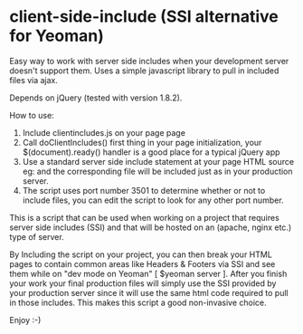 client-side-include (SSI alternative for Yeoman)
===================

Easy way to work with server side includes when your development server doesn't support them.  Uses a simple javascript library to pull in included files via ajax.

Depends on jQuery (tested with version 1.8.2).

How to use:
  1. Include clientincludes.js on your page page
  2. Call doClientIncludes() first thing in your page initialization, your $(document).ready() handler is a good place for a typical jQuery app
  3. Use a standard server side include statement at your page HTML source eg: <!--#include file="myfooter.html" --> and the corresponding file will be included just as in your production server.
  4. The script uses port number 3501 to determine whether or not to include files, you can edit the script to look for any other port number.


This is a script that can be used when working on a project that requires server side includes (SSI) and that will be hosted on an (apache, nginx etc.) type of server.

By Including the script on your project, you can then break your HTML pages to contain common areas like Headers & Footers via SSI and see them while on "dev mode on Yeoman"  [ $yeoman server ]. After you finish your work your final production files will simply use the SSI provided by your production server since it will use the same html code required to pull in those includes. This makes this script a good non-invasive choice.


Enjoy :-)